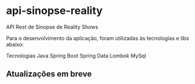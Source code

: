 # api-sinopse-reality
API Rest de Sinopse de Reality Shows

Para o desenvolvimento da aplicação, foram utilizadas às tecnologias e libs abaixo:

Tecnologias
Java
Spring Boot
Spring Data
Lombok
MySql



## Atualizações em breve






